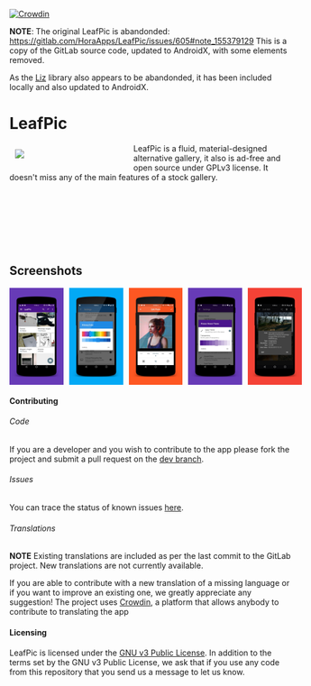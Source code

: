 [![Crowdin](https://d322cqt584bo4o.cloudfront.net/leafpic/localized.svg)](https://crowdin.com/project/leafpic)

**NOTE**: The original LeafPic is abandonded: https://gitlab.com/HoraApps/LeafPic/issues/605#note_155379129
This is a copy of the GitLab source code, updated to AndroidX, with some elements removed.

As the [Liz](https://github.com/HoraApps/Liz) library also appears to be abandonded, it has been included locally and also updated to AndroidX.

# LeafPic
<img src="https://raw.githubusercontent.com/apcro/leafpic/master/app/src/main/res/drawable/leaf_pic.png" align="left" width="200" hspace="10" vspace="10">
LeafPic is a fluid, material-designed alternative gallery, it also is ad-free and open source under GPLv3 license. It doesn't miss any of the main features of a stock gallery.<br/>

<!--
<div style="display:flex;" >
<a href="https://f-droid.org/app/com.alienpants.leafpic">
    <img src="https://f-droid.org/badge/get-it-on.png"
         alt="Get it on F-Droid" height="80">
</a>
<a href="https://play.google.com/store/apps/details?id=com.alienpants.leafpic">
    <img alt="Get it on Google Play"
        height="80"
        src="https://play.google.com/intl/en_us/badges/images/generic/en_badge_web_generic.png" />
</a>
</div>
-->
</br></br>
</br></br>
</br></br>

## Screenshots
<div style="display:flex;" >
<img  src="screenshots/1.png" width="19%" >
<img style="margin-left:10px;" src="screenshots/2.png" width="19%" >
<img style="margin-left:10px;" src="screenshots/3.png" width="19%" >
<img style="margin-left:10px;" src="screenshots/4.png" width="19%" >
<img style="margin-left:10px;" src="screenshots/5.png" width="19%" >

</div>

#### Contributing

<!--
###### Testing
Do you want to be a tester? Join our Telegram group! Send a message to [@dnldsht](https://t.me/dnldsht) or [@CalvinNoronha](https://t.me/CalvinNoronha) we will add you.
We will release apks to test features or to check if bugs have been fixed.
-->

###### Code 
If you are a developer and you wish to contribute to the app please fork the project
and submit a pull request on the [dev branch](https://github.com/apcro/leafpic/development).

###### Issues
You can trace the status of known issues [here](https://github.com/apcro/leafpic/issues).

###### Translations
**NOTE** Existing translations are included as per the last commit to the GitLab project. New translations are not currently available.

If you are able to contribute with a new translation of a missing language or if you want to improve an existing one, we greatly appreciate any suggestion!
The project uses [Crowdin](https://crowdin.com/project/leafpic), a platform that allows anybody to contribute to translating the app

#### Licensing
LeafPic is licensed under the [GNU v3 Public License](https://github.com/apcro/leafpic/LICENSE).
In addition to the terms set by the GNU v3 Public License, we ask that if you use any code from this repository that you send us a message to let us know.
